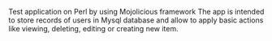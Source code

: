 Test application on Perl by using Mojolicious framework
The app is intended to store records of users in Mysql database and allow to apply basic actions like  viewing, deleting, editing or creating new item.
